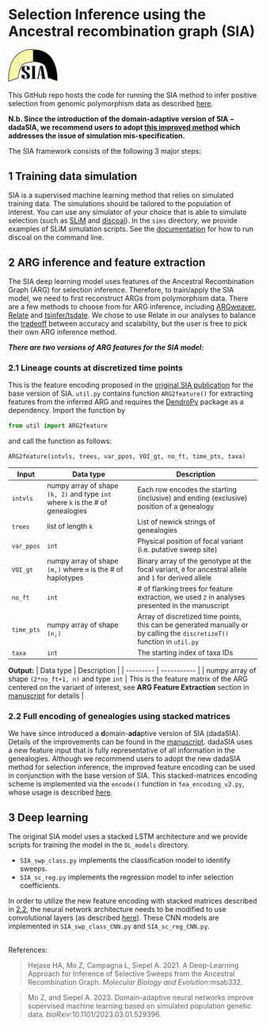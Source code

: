 # **S**election **I**nference using the **A**ncestral recombination graph (SIA)
<img src="sia_logo.png" alt="drawing" width="100"/>

This GitHub repo hosts the code for running the SIA method to infer positive selection from genomic polymorphism data as described [here](https://doi.org/10.1093/molbev/msab332).

__N.b. Since the introduction of the domain-adaptive version of SIA $-$ dadaSIA, we recommend users to adopt [this improved method](https://github.com/ziyimo/popgen-dom-adapt) which addresses the issue of simulation mis-specification.__

The SIA framework consists of the following 3 major steps:

## 1 Training data simulation

SIA is a supervised machine learning method that relies on simulated training data. The simulations should be tailored to the population of interest. You can use any simulator of your choice that is able to simulate selection (such as [SLiM](https://messerlab.org/slim/) and [discoal](https://github.com/kr-colab/discoal)). In the `sims` directory, we provide examples of SLiM simulation scripts. See the [documentation](https://github.com/kr-colab/discoal/blob/master/discoaldoc.pdf) for how to run discoal on the command line.

## 2 ARG inference and feature extraction

The SIA deep learning model uses features of the Ancestral Recombination Graph (ARG) for selection inference. Therefore, to train/apply the SIA model, we need to first reconstruct ARGs from polymorphism data.
There are a few methods to choose from for ARG inference, including [ARGweaver](https://github.com/mjhubisz/argweaver), [Relate](https://myersgroup.github.io/relate/) and [tsinfer/tsdate](https://github.com/tskit-dev/tsinfer). We chose to use Relate in our analyses to balance the [tradeoff](https://doi.org/10.1101/2021.11.15.468686) between accuracy and scalability, but the user is free to pick their own ARG inference method.

___There are two versions of ARG features for the SIA model:___

### 2.1 Lineage counts at discretized time points

This is the feature encoding proposed in the [original SIA publication](https://doi.org/10.1093/molbev/msab332) for the base version of SIA. `util.py` contains function `ARG2feature()` for extracting features from the inferred ARG and requires the [DendroPy](https://dendropy.org/) package as a dependency. Import the function by
```python
from util import ARG2feature
```
 and call the function as follows:

```python
ARG2feature(intvls, trees, var_ppos, VOI_gt, no_ft, time_pts, taxa)
```

| Input | Data type | Description |
| ----- | --------- | ----------- |
| `intvls` | numpy array of shape `(k, 2)` and type `int` where `k` is the # of genealogies | Each row encodes the starting (inclusive) and ending (exclusive) position of a genealogy |
| `trees` | list of length `k` | List of newick strings of genealogies |
| `var_ppos` | `int` | Physical position of focal variant (i.e. putative sweep site) |
| `VOI_gt` | numpy array of shape `(m,)` where `m` is the # of haplotypes | Binary array of the genotype at the focal variant, `0` for ancestral allele and `1` for derived allele |
| `no_ft` | `int` | # of flanking trees for feature extraction, we used `2` in analyses presented in the manuscript |
| `time_pts` | numpy array of shape `(n,)` | Array of discretized time points, this can be generated manually or by calling the `discretizeT()` function in `util.py` |
| `taxa` | `int` | The starting index of taxa IDs |

**Output:**
| Data type | Description |
| --------- | ----------- |
| numpy array of shape `(2*no_ft+1, n)` and type `int` | This is the feature matrix of the ARG centered on the variant of interest, see **ARG Feature Extraction** section in [manuscript](https://doi.org/10.1093/molbev/msab332) for details |

### 2.2 Full encoding of genealogies using stacked matrices

We have since introduced a **d**omain-**ada**ptive version of SIA (dadaSIA). Details of the improvements can be found in the [manuscript](https://doi.org/10.1101/2023.03.01.529396). dadaSIA uses a new feature input that is fully representative of all information in the genealogies. Although we recommend users to adopt the new dadaSIA method for selection inference, the improved feature encoding can be used in conjunction with the base version of SIA. This stacked-matrices encoding scheme is implemented via the `encode()` function in `fea_encoding_v2.py`, whose usage is described [here](https://github.com/ziyimo/popgen-dom-adapt#1-domain-adaptive-sia-dadasia).

## 3 Deep learning

The original SIA model uses a stacked LSTM architecture and we provide scripts for training the model in the `DL_models` directory.

* `SIA_swp_class.py` implements the classification model to identify sweeps.
* `SIA_sc_reg.py` implements the regression model to infer selection coefficients.

In order to utilize the new feature encoding with stacked matrices described in [2.2](#22-full-encoding-of-genealogies-using-stacked-matrices), the neural network architecture needs to be modified to use convolutional layers (as described [here](https://doi.org/10.1101/2023.03.01.529396)). These CNN models are implemented in `SIA_swp_class_CNN.py` and `SIA_sc_reg_CNN.py`.

<br>
References:

> Hejase HA, Mo Z, Campagna L, Siepel A. 2021. A Deep-Learning Approach for Inference of Selective Sweeps from the Ancestral Recombination Graph. _Molecular Biology and Evolution_:msab332.

> Mo Z, and Siepel A. 2023. Domain-adaptive neural networks improve supervised machine learning based on simulated population genetic data. _bioRxiv_:10.1101/2023.03.01.529396.